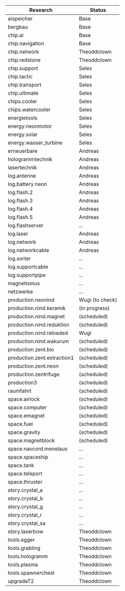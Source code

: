 Research  | Status
--------- | ------
aispeicher | Base
bergbau | Base
chip.ai | Base 
chip.navigation | Base
chip.network | Theoddclown
chip.redstone | Theoddclown
chip.support | Seles
chip.tactic | Seles
chip.transport | Seles
chip.ultimate | Seles
chips.cooler | Seles
chips.watercooler | Seles
energietools | Seles
energy.neonmotor | Seles
energy.solar | Seles
energy.wasser_turbine | Seles
erneuerbare | Andreas
hologrammtechnik | Andreas
lasertechnik | Andreas
log.antenne | Andreas
log.battery.neon | Andreas
log.flash.2 | Andreas
log.flash.3 | Andreas
log.flash.4 | Andreas
log.flash.5 | Andreas
log.flashserver | ...
log.laser | Andreas
log.network | Andreas
log.networkcable | Andreas
log.sorter | ...
log.supportcable | ...
log.supportpipe | ...
magnetismus | ...
netzwerke | ...
production.neonind | Wugi (to check)
production.nind.keramik | (in progress)
production.nind.magnet | (scheduled)
production.nind.reduktion | (scheduled)
production.nind.reloaded | Wugi
production.nind.wakurum | (scheduled)
production.zent.bio | (scheduled)
production.zent.extraction1 | (scheduled)
production.zent.neon | (scheduled)
production.zentrifuge | (scheduled)
production3 | (scheduled)
raumfahrt | (scheduled)
space.airlock | (scheduled)
space.computer | (scheduled)
space.emagnet | (scheduled)
space.fuel | (scheduled)
space.gravity | (scheduled)
space.magnetblock | (scheduled)
space.navcord.menelaus | ...
space.spaceship | ...
space.tank | ...
space.teleport | ...
space.thruster | ...
story.crystal_a | ...
story.crystal_b | ...
story.crystal_g | ...
story.crystal_r | ...
story.crystal_sa | ...
story.laserbow | Theoddclown
tools.egger | Theoddclown
tools.grabling | Theoddclown
tools.hologramm |  Theoddclown
tools.plasma | Theoddclown
tools.spawnerchest | Theoddclown
upgradeT2 | Theoddclown








